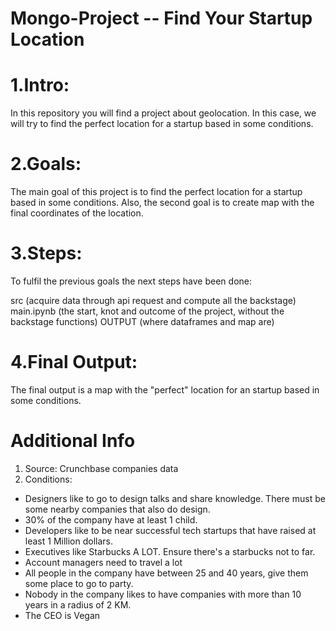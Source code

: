 # Mongo-Project -- Find Your Startup Location

# 1.Intro:
In this repository you will find a project about geolocation. In this case, we will try to find the perfect location for a startup based in some conditions.

# 2.Goals:
The main goal of this project is to find the perfect location for a startup based in some conditions. Also, the second goal is to create map with the final coordinates of the location.

# 3.Steps:
To fulfil the previous goals the next steps have been done:

src (acquire data through api request and compute all the backstage)
main.ipynb (the start, knot and outcome of the project, without the backstage functions)
OUTPUT (where dataframes and map are)

# 4.Final Output:
The final output is a map with the "perfect" location for an startup based in some conditions.

# Additional Info
1. Source: Crunchbase companies data
2. Conditions:
- Designers like to go to design talks and share knowledge. There must be some nearby companies that also do design.
- 30% of the company have at least 1 child.
- Developers like to be near successful tech startups that have raised at least 1 Million dollars.
- Executives like Starbucks A LOT. Ensure there's a starbucks not to far.
- Account managers need to travel a lot
- All people in the company have between 25 and 40 years, give them some place to go to party.
- Nobody in the company likes to have companies with more than 10 years in a radius of 2 KM.
- The CEO is Vegan
